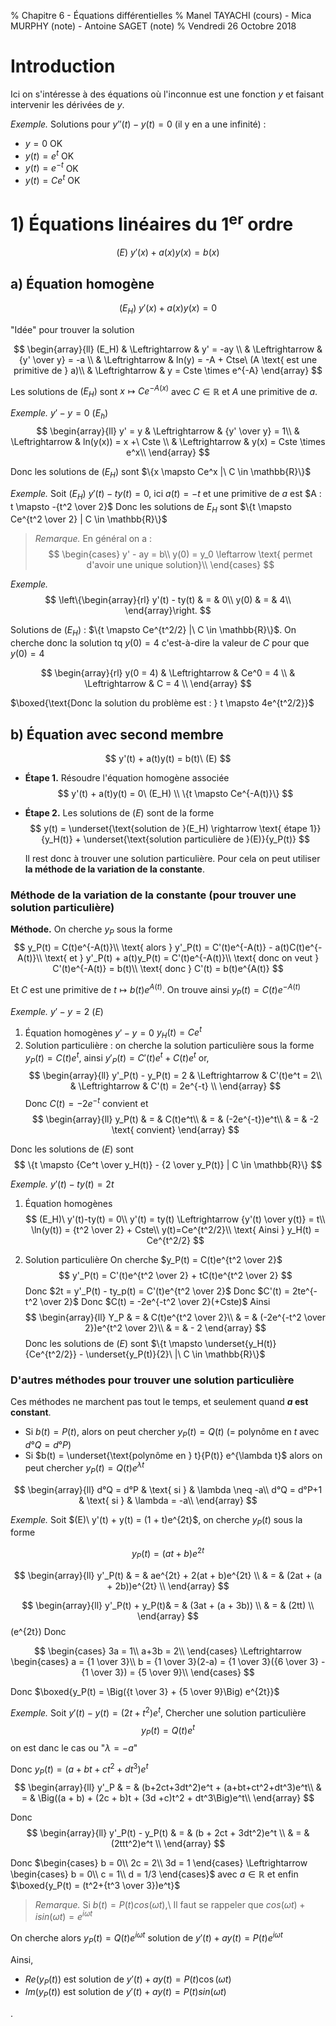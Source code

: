 % Chapitre 6 - Équations différentielles
% Manel TAYACHI (cours) - Mica MURPHY (note) - Antoine SAGET (note)
% Vendredi 26 Octobre 2018

# Introduction

Ici on s'intéresse à des équations où l'inconnue est une fonction $y$ et faisant intervenir les dérivées de $y$.

*Exemple.* Solutions pour $y''(t) - y(t) = 0$ (il y en a une infinité) :
- $y = 0$ OK
- $y(t) = e^t$ OK
- $y(t) = e^{-t}$ OK
- $y(t) = Ce^t$ OK

# 1) Équations linéaires du $1^{\text{er}}$ ordre

$$
(E)\ y'(x) + a(x)y(x) = b(x)
$$

## a) Équation homogène

$$
(E_H)\ y'(x) + a(x)y(x) = 0
$$

"Idée" pour trouver la solution

$$
\begin{array}{ll}
(E_H) & \Leftrightarrow & y' = -ay \\
& \Leftrightarrow & {y' \over y} = -a \\
& \Leftrightarrow & ln(y) = -A + Ctse\ (A \text{ est une primitive de } a)\\
& \Leftrightarrow & y = Cste \times e^{-A}
\end{array}
$$

Les solutions de $(E_H)$ sont $x \mapsto Ce^{-A(x)}$ avec $C \in \mathbb{R}$ et $A$ une primitive de $a$.

*Exemple.* $y' - y = 0\ (E_h)$
$$
\begin{array}{ll}
y' = y & \Leftrightarrow & {y' \over y} = 1\\
& \Leftrightarrow & ln(y(x)) = x +\ Cste \\
& \Leftrightarrow & y(x) = Cste \times e^x\\
\end{array}
$$

Donc les solutions de $(E_H)$ sont $\{x \mapsto Ce^x |\ C \in \mathbb{R}\}$

*Exemple.* Soit $(E_H)\ y'(t) - ty(t) = 0$, ici $a(t) = -t$ et une primitive de $a$ est $A : t \mapsto -{t^2 \over 2}$
Donc les solutions de $E_H$ sont $\{t \mapsto Ce^{t^2 \over 2} | C \in \mathbb{R}\}$

> *Remarque.* En général on a :
> $$
> \begin{cases}
> y' - ay = b\\
> y(0) = y_0 \leftarrow \text{ permet d'avoir une unique solution}\\
> \end{cases}
> $$

*Exemple.*
$$
\left\{\begin{array}{rl}
y'(t) - ty(t) & = & 0\\
y(0) & = & 4\\
\end{array}\right.
$$

Solutions de $(E_H)$ : $\{t \mapsto Ce^{t^2/2} |\ C \in \mathbb{R}\}$.
On cherche donc la solution tq $y(0) = 4$ c'est-à-dire la valeur de $C$ pour que $y(0) = 4$

$$
\begin{array}{rl}
y(0 = 4) & \Leftrightarrow & Ce^0 = 4 \\
& \Leftrightarrow & C = 4 \\
\end{array}
$$

$\boxed{\text{Donc la solution du problème est : } t \mapsto 4e^{t^2/2}}$

## b) Équation avec second membre

$$
y'(t) + a(t)y(t) = b(t)\ (E)
$$

- **Étape 1.** Résoudre l'équation homogène associée
  $$
  y'(t) + a(t)y(t) = 0\ (E_H) \\
  \{t \mapsto Ce^{-A(t)}\}
  $$
- **Étape 2.** Les solutions de $(E)$ sont de la forme
  $$
  y(t) = \underset{\text{solution de }(E_H) \rightarrow  \text{ étape 1}}{y_H(t)} + \underset{\text{solution particulière de }(E)}{y_P(t)}
  $$

  Il rest donc à trouver une solution particulière. Pour cela on peut utiliser **la méthode de la variation de la constante**.

### Méthode de la variation de la constante (pour trouver une solution particulière)

**Méthode.**
On cherche $y_P$ sous la forme
$$
y_P(t) = C(t)e^{-A(t)}\\
\text{ alors }
y'_P(t) = C'(t)e^{-A(t)} - a(t)C(t)e^{-A(t)}\\
\text{ et }
y'_P(t) + a(t)y_P(t) = C'(t)e^{-A(t)}\\
\text{ donc on veut }
C'(t)e^{-A(t)} = b(t)\\
\text{ donc }
C'(t) = b(t)e^{A(t)}
$$

Et $C$ est une primitive de $t \mapsto b(t)e^{A(t)}$.
On trouve ainsi $y_P(t) = C(t)e^{-A(t)}$

*Exemple.* $y' - y = 2\ (E)$
1. Équation homogènes $y' - y = 0$
  $y_H(t) = Ce^t$
2. Solution particulière : on cherche la solution particulière sous la forme
  $y_P(t) = C(t)e^t$, ainsi $y'_P(t) = C'(t)e^t+C(t)e^t$ or,
  $$
  \begin{array}{ll}
  y'_P(t) - y_P(t) = 2 & \Leftrightarrow & C'(t)e^t = 2\\
   & \Leftrightarrow & C'(t) = 2e^{-t} \\
  \end{array}
  $$
  Donc $C(t) = -2e^{-t}$ convient et
  $$
  \begin{array}{ll}
  y_P(t) & = & C(t)e^t\\
   & = & (-2e^{-t})e^t\\
   & = & -2 \text{ convient}
  \end{array}
  $$

Donc les solutions de $(E)$ sont
$$
\{t \mapsto {Ce^t \over y_H(t)} - {2 \over y_P(t)} | C \in \mathbb{R}\}
$$

*Exemple.* $y'(t)-ty(t) = 2t$
1. Équation homogènes
  $$
  (E_H)\ y'(t)-ty(t) = 0\\
  y'(t) = ty(t) \Leftrightarrow {y'(t) \over y(t)} = t\\
  \ln(y(t)) = {t^2 \over 2} + Cste\\
  y(t)=Ce^{t^2/2}\\
  \text{ Ainsi }
  y_H(t) = Ce^{t^2/2}
  $$

2. Solution particulière
  On cherche $y_P(t) = C(t)e^{t^2 \over 2}$
  $$
  y'_P(t) = C'(t)e^{t^2 \over 2} + tC(t)e^{t^2 \over 2}
  $$
  Donc $2t = y'_P(t) - ty_p(t) = C'(t)e^{t^2 \over 2}$
  Donc $C'(t) = 2te^{-t^2 \over 2}$
  Donc $C(t) = -2e^{-t^2 \over 2}(+Cste)$
  Ainsi
  $$
  \begin{array}{ll}
   Y_P & = & C(t)e^{t^2 \over 2}\\
   & = & (-2e^{-t^2 \over 2})e^{t^2 \over 2}\\
   & = & - 2
  \end{array}
  $$
  Donc les solutions de $(E)$ sont $\{t \mapsto \underset{y_H(t)}{Ce^{t^2/2}} - \underset{y_P(t)}{2}\ |\ C \in \mathbb{R}\}$

### D'autres méthodes pour trouver une solution particulière

Ces méthodes ne marchent pas tout le temps, et seulement quand **$a$ est constant**.

- Si $b(t) = P(t)$, alors on peut chercher $y_P(t) = Q(t)$ (= polynôme en $t$ avec $d°Q = d°P$)
- Si $b(t) = \underset{\text{polynôme en } t}{P(t)} e^{\lambda t}$ alors on peut chercher $y_P(t) = Q(t) e^{\lambda t}$

$$
\begin{array}{ll}
d°Q = d°P & \text{ si } & \lambda \neq -a\\
d°Q = d°P+1 & \text{ si } & \lambda = -a\\
\end{array}
$$

*Exemple.* Soit $(E)\ y'(t) + y(t) = (1 + t)e^{2t}$, on cherche $y_P(t)$ sous la forme

$$
y_P(t) = (at + b)e^{2t}
$$

$$
\begin{array}{ll}
y'_P(t) & = & ae^{2t} + 2(at + b)e^{2t} \\
& = & (2at + (a + 2b))e^{2t} \\
\end{array}
$$

$$
\begin{array}{ll}
y'_P(t) + y_P(t)& = & (3at + (a + 3b)) \\
& = & (2tt) \\
\end{array}
$$
(e^{2t})
Donc

$$
\begin{cases}
3a = 1\\
a+3b = 2\\
\end{cases}
\Leftrightarrow
\begin{cases}
a = {1 \over 3}\\
b = {1 \over 3}(2-a) = {1 \over 3}({6 \over 3} - {1 \over 3}) = {5 \over 9}\\
\end{cases}
$$

Donc $\boxed{y_P(t) = \Big({t \over 3} + {5 \over 9}\Big) e^{2t}}$

*Exemple.* Soit $y'(t) - y(t) = (2t + t^2)e^t$,
Chercher une solution particulière
$$
y_P(t) = Q(t)e^t
$$
on est danc le cas ou "$\lambda = -a$"

Donc $y_P(t) = (a+bt+ct^2+dt^3)e^t$
$$
\begin{array}{ll}
y'_P & = & (b+2ct+3dt^2)e^t + (a+bt+ct^2+dt^3)e^t\\
 & = & \Big((a + b) + (2c + b)t + (3d +c)t^2 + dt^3\Big)e^t\\
\end{array}
$$

Donc
$$
\begin{array}{ll}
y'_P(t) - y_P(t) & = & (b + 2ct + 3dt^2)e^t \\
& = & (2ttt^2)e^t \\
\end{array}
$$

Donc $\begin{cases}
b = 0\\
2c = 2\\
3d = 1
\end{cases} \Leftrightarrow \begin{cases}
b = 0\\
c = 1\\
d = 1/3
\end{cases}$ avec $a \in \mathbb{R}$ et enfin $\boxed{y_P(t) = (t^2+{t^3 \over 3})e^t}$

> *Remarque.* Si $b(t) = P(t)cos(\omega t)$,\\
> Il faut se rappeler que $cos(\omega t) + isin(\omega t) = e^{i \omega t}$

On cherche alors $y_P(t) = Q(t)e^{i \omega t}$ solution de  $y'(t) + ay(t) = P(t)e^{i \omega t}$

Ainsi,
- $Re(y_P(t))$ est solution de $y'(t) + ay(t) = P(t)\cos(\omega t)$
- $Im(y_P(t))$ est solution de $y'(t) + ay(t) = P(t)sin(\omega t)$







.
